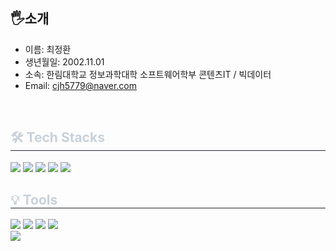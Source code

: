 ## 🖐️소개
- 이름: 최정환
- 생년월일: 2002.11.01
- 소속: 한림대학교 정보과학대학 소프트웨어학부 콘텐츠IT / 빅데이터
- Email: cjh5779@naver.com

<br>

<div style="text-align: left;">
  <h2 style="border-bottom: 1px solid #21262d; color: #c9d1d9;">🛠️ Tech Stacks</h2>
  <div style="margin; text-align: left;" "text-align: left;">
    <img src="https://img.shields.io/badge/C-A8B9CC?style=flat-square&logo=C&logoColor=white">
    <img src="https://img.shields.io/badge/Java-007396?style=flat-square&logo=Java&logoColor=white">
    <img src="https://img.shields.io/badge/html5-E34F26?style=for-the-square&logo=html5&logoColor=white">
    <img src="https://img.shields.io/badge/css-1572B6?style=for-the-square&logo=css3&logoColor=white">
    <img src="https://img.shields.io/badge/react-61DAFB?style=for-the-square&logo=react&logoColor=black">
    
  </div>
</div>

<div style="text-align: left;">
   <h2 style="border-bottom: 1px solid #21262d; color: #c9d1d9;">💡 Tools</h2>
    <div style="text-align: left;">
        <img src="https://img.shields.io/badge/Git-F05032?style=flat-square&logo=Git&logoColor=white">
        <img src="https://img.shields.io/badge/Github-181717?style=flat-square&logo=Github&logoColor=white">
        <img src="https://img.shields.io/badge/Unity-100000?style=for-the-square&logo=unity&logoColor=white">
        <img src="https://img.shields.io/badge/VSCode-2C2C32?style=flat-square&logo=visual-studio-code&logoColor=22ABF3"><br>
        <img src="https://img.shields.io/badge/Notion-000000?style=flat-square&logo=Notion&logoColor=white">
    </div>
</div>
